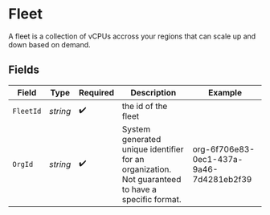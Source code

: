 # Fleet

A fleet is a collection of vCPUs accross your regions that can scale up and down based on demand.


## Fields

| Field                                                                                             | Type                                                                                              | Required                                                                                          | Description                                                                                       | Example                                                                                           |
| ------------------------------------------------------------------------------------------------- | ------------------------------------------------------------------------------------------------- | ------------------------------------------------------------------------------------------------- | ------------------------------------------------------------------------------------------------- | ------------------------------------------------------------------------------------------------- |
| `FleetId`                                                                                         | *string*                                                                                          | :heavy_check_mark:                                                                                | the id of the fleet                                                                               |                                                                                                   |
| `OrgId`                                                                                           | *string*                                                                                          | :heavy_check_mark:                                                                                | System generated unique identifier for an organization. Not guaranteed to have a specific format. | org-6f706e83-0ec1-437a-9a46-7d4281eb2f39                                                          |